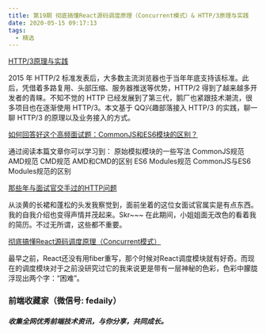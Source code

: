 ```yaml
---
title: 第19期 彻底搞懂React源码调度原理（Concurrent模式）& HTTP/3原理与实践
date: 2020-05-15 09:17:13
tags:
  - 精选
---
```


[HTTP/3原理与实践](https://mp.weixin.qq.com/s?__biz=MjM5MTA1MjAxMQ==&mid=2651236564&idx=1&sn=4cfbf59ed50cc45d889613e5b19292bd&scene=21#wechat_redirect)

2015 年 HTTP/2 标准发表后，大多数主流浏览器也于当年年底支持该标准。此后，凭借着多路复用、头部压缩、服务器推送等优势，HTTP/2 得到了越来越多开发者的青睐。不知不觉的 HTTP 已经发展到了第三代，鹅厂也紧跟技术潮流，很多项目也在逐渐使用 HTTP/3。本文基于 QQ兴趣部落接入 HTTP/3 的实践，聊一聊 HTTP/3 的原理以及业务接入的方式。

[如何回答好这个高频面试题：CommonJS和ES6模块的区别？](https://mp.weixin.qq.com/s?__biz=MzI1ODk2Mjk0Nw==&mid=2247485426&idx=1&sn=1caa7a95942fc573ae15b004010522cd&scene=21#wechat_redirect)

通过阅读本篇文章你可以学习到：
原始模拟模块的一些写法
CommonJS规范
AMD规范
CMD规范
AMD和CMD的区别
ES6 Modules规范
CommonJS与ES6 Modules规范的区别

[那些年与面试官交手过的HTTP问题](https://mp.weixin.qq.com/s?__biz=MzA4ODUzNTE2Nw==&mid=2451047001&idx=1&sn=834dd557bfd7a17474160e1b9dabaa61&scene=21#wechat_redirect)

从淡黄的长裙和蓬松的头发我察觉到，面前坐着的这位女面试官属实是有点东西。我的自我介绍也变得声情并茂起来。Skr~~~ 在此期间，小姐姐面无改色的看着我的简历。不过无所谓，这些都不重要。

[彻底搞懂React源码调度原理（Concurrent模式）](https://mp.weixin.qq.com/s?__biz=MjM5MTA1MjAxMQ==&mid=2651236611&idx=1&sn=c908931b15b7981e0c52e972a9e6ed07&scene=21#wechat_redirect)

最早之前，React还没有用fiber重写，那个时候对React调度模块就有好奇。而现在的调度模块对于之前没研究过它的我来说更是带有一层神秘的色彩，色彩中朦胧浮现出两个字：“困难”。

### 前端收藏家（微信号: fedaily）
##### 收集全网优秀前端技术资讯，与你分享，共同成长。
